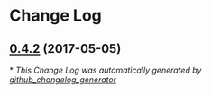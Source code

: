 # Change Log

## [0.4.2](https://github.com/blast-project/Blast/tree/0.4.2) (2017-05-05)


\* *This Change Log was automatically generated by [github_changelog_generator](https://github.com/skywinder/Github-Changelog-Generator)*
